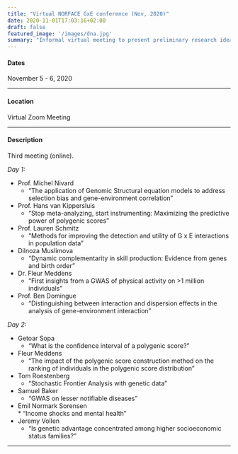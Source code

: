 ```yaml
---
title: "Virtual NORFACE GxE conference (Nov, 2020)"
date: 2020-11-01T17:03:16+02:00
draft: false
featured_image: '/images/dna.jpg'
summary: "Informal virtual meeting to present preliminary research ideas and brainstorming "
---
```


#### Dates
November 5 - 6, 2020
_____

#### Location
Virtual Zoom Meeting
_____

#### Description
Third meeting (online).

_Day 1:_

* Prof. Michel Nivard
	* “The application of Genomic Structural equation models to address selection bias and gene-environment correlation”
* Prof. Hans van Kippersluis  
	* “Stop meta-analyzing, start instrumenting: Maximizing the predictive power of polygenic scores”
* Prof. Lauren Schmitz  
	* “Methods for improving the detection and utility of G x E interactions in population data”
* Dilnoza Muslimova  
	* “Dynamic complementarity in skill production: Evidence from genes and birth order”
* Dr. Fleur Meddens  
	* “First insights from a GWAS of physical activity on >1 million individuals”
* Prof. Ben Domingue  
	* “Distinguishing between interaction and dispersion effects in the analysis of gene-environment interaction”

_Day 2:_

* Getoar Sopa 
	* “What is the confidence interval of a polygenic score?”
* Fleur Meddens  
	* “The impact of the polygenic score construction method on the ranking of individuals in the polygenic score distribution”
* Tom Roestenberg  
	* “Stochastic Frontier Analysis with genetic data”
* Samuel Baker  
	* “GWAS on lesser notifiable diseases”
* Emil Normark Sorensen  
		* “Income shocks and mental health”
* Jeremy Vollen  
	* “Is genetic advantage concentrated among higher socioeconomic status families?”
_____


